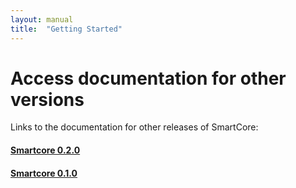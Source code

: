 ```yaml
---
layout: manual
title:  "Getting Started"
---
```


# Access documentation for other versions

Links to the documentation for other releases of SmartCore:

#### [Smartcore 0.2.0](/0.2.0/)
#### [Smartcore 0.1.0](/0.1.0/)